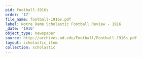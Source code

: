 ```yaml
---
pid: football-1916s
order: '17'
file_name: football-1916s.pdf
label: Notre Dame Scholastic Football Review - 1916
_date: '1916'
object_type: newspaper
source: http://archives.nd.edu/Football/Football-1916s.pdf
layout: scholastic_item
collection: scholastic
---
```

